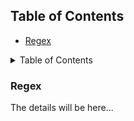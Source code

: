 ## Table of Contents
-   [Regex](#regex)


<details>
  <summary>Table of Contents</summary>
  - [Regex](#regex)
</details>



### Regex
The details will be here...
